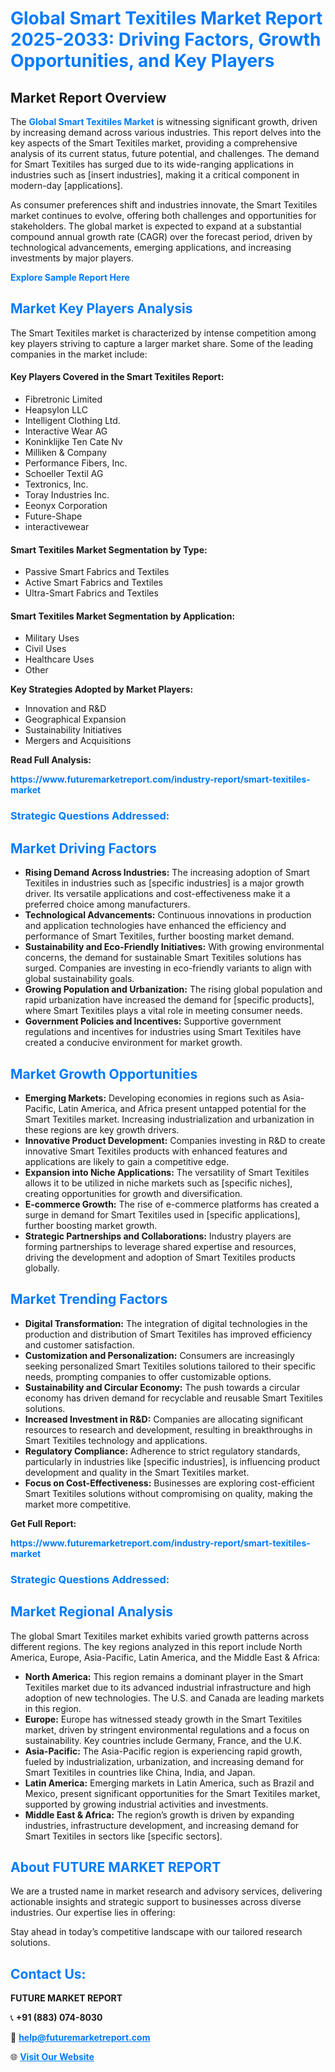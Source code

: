 <h1 style="color: #007BFF;">Global Smart Texitiles Market Report 2025-2033: Driving Factors, Growth Opportunities, and Key Players</h1>

<section id="overview">
<h2>Market Report Overview</h2>
<p>The <a href="https://www.futuremarketreport.com/industry-report/smart-texitiles-market" style="color: #007BFF; text-decoration: none;"><strong>Global Smart Texitiles Market</strong></a> is witnessing significant growth, driven by increasing demand across various industries. This report delves into the key aspects of the Smart Texitiles market, providing a comprehensive analysis of its current status, future potential, and challenges. The demand for Smart Texitiles has surged due to its wide-ranging applications in industries such as [insert industries], making it a critical component in modern-day [applications].</p>
<p>As consumer preferences shift and industries innovate, the Smart Texitiles market continues to evolve, offering both challenges and opportunities for stakeholders. The global market is expected to expand at a substantial compound annual growth rate (CAGR) over the forecast period, driven by technological advancements, emerging applications, and increasing investments by major players.</p>
</section>

<section id="overview">
<p><a href="https://www.futuremarketreport.com/request-sample/reportId=98355" style="color: #007BFF; text-decoration: none;"><strong>Explore Sample Report Here</strong></a></p>
</section>

<section id="key-players">
<h2 style="color: #007BFF;">Market Key Players Analysis</h2>
<p>The Smart Texitiles market is characterized by intense competition among key players striving to capture a larger market share. Some of the leading companies in the market include:</p>
<h4>Key Players Covered in the Smart Texitiles Report:</h4>
<ul><li>Fibretronic Limited</li><li>Heapsylon LLC</li><li>Intelligent Clothing Ltd.</li><li>Interactive Wear AG</li><li>Koninklijke Ten Cate Nv</li><li>Milliken &amp; Company</li><li>Performance Fibers, Inc.</li><li>Schoeller Textil AG</li><li>Textronics, Inc.</li><li>Toray Industries Inc.</li><li>Eeonyx Corporation</li><li>Future-Shape</li><li>interactivewear</li></ul>
<h4>Smart Texitiles Market Segmentation by Type:</h4>
<ul><li>Passive Smart Fabrics and Textiles</li><li>Active Smart Fabrics and Textiles</li><li>Ultra-Smart Fabrics and Textiles</li></ul>

<h4>Smart Texitiles Market Segmentation by Application:</h4>
<ul><li>Military Uses</li><li>Civil Uses</li><li>Healthcare Uses</li><li>Other</li></ul>
<p><strong>Key Strategies Adopted by Market Players:</strong></p>
<ul>
<li>Innovation and R&D</li>
<li>Geographical Expansion</li>
<li>Sustainability Initiatives</li>
<li>Mergers and Acquisitions</li>
</ul>
</section>

<section>
<p><strong>Read Full Analysis: </strong></p><a href="https://www.futuremarketreport.com/industry-report/smart-texitiles-market" style="color: #007BFF; text-decoration: none;"><strong>https://www.futuremarketreport.com/industry-report/smart-texitiles-market</strong></a>
<h3 style="color: #007BFF;">Strategic Questions Addressed:</h3>
</section>

<section id="driving-factors">
<h2 style="color: #007BFF;">Market Driving Factors</h2>
<ul>
<li><strong>Rising Demand Across Industries:</strong> The increasing adoption of Smart Texitiles in industries such as [specific industries] is a major growth driver. Its versatile applications and cost-effectiveness make it a preferred choice among manufacturers.</li>
<li><strong>Technological Advancements:</strong> Continuous innovations in production and application technologies have enhanced the efficiency and performance of Smart Texitiles, further boosting market demand.</li>
<li><strong>Sustainability and Eco-Friendly Initiatives:</strong> With growing environmental concerns, the demand for sustainable Smart Texitiles solutions has surged. Companies are investing in eco-friendly variants to align with global sustainability goals.</li>
<li><strong>Growing Population and Urbanization:</strong> The rising global population and rapid urbanization have increased the demand for [specific products], where Smart Texitiles plays a vital role in meeting consumer needs.</li>
<li><strong>Government Policies and Incentives:</strong> Supportive government regulations and incentives for industries using Smart Texitiles have created a conducive environment for market growth.</li>
</ul>
</section>

<section id="growth-opportunities">
<h2 style="color: #007BFF;">Market Growth Opportunities</h2>
<ul>
<li><strong>Emerging Markets:</strong> Developing economies in regions such as Asia-Pacific, Latin America, and Africa present untapped potential for the Smart Texitiles market. Increasing industrialization and urbanization in these regions are key growth drivers.</li>
<li><strong>Innovative Product Development:</strong> Companies investing in R&D to create innovative Smart Texitiles products with enhanced features and applications are likely to gain a competitive edge.</li>
<li><strong>Expansion into Niche Applications:</strong> The versatility of Smart Texitiles allows it to be utilized in niche markets such as [specific niches], creating opportunities for growth and diversification.</li>
<li><strong>E-commerce Growth:</strong> The rise of e-commerce platforms has created a surge in demand for Smart Texitiles used in [specific applications], further boosting market growth.</li>
<li><strong>Strategic Partnerships and Collaborations:</strong> Industry players are forming partnerships to leverage shared expertise and resources, driving the development and adoption of Smart Texitiles products globally.</li>
</ul>
</section>

<section id="trending-factors">
<h2 style="color: #007BFF;">Market Trending Factors</h2>
<ul>
<li><strong>Digital Transformation:</strong> The integration of digital technologies in the production and distribution of Smart Texitiles has improved efficiency and customer satisfaction.</li>
<li><strong>Customization and Personalization:</strong> Consumers are increasingly seeking personalized Smart Texitiles solutions tailored to their specific needs, prompting companies to offer customizable options.</li>
<li><strong>Sustainability and Circular Economy:</strong> The push towards a circular economy has driven demand for recyclable and reusable Smart Texitiles solutions.</li>
<li><strong>Increased Investment in R&D:</strong> Companies are allocating significant resources to research and development, resulting in breakthroughs in Smart Texitiles technology and applications.</li>
<li><strong>Regulatory Compliance:</strong> Adherence to strict regulatory standards, particularly in industries like [specific industries], is influencing product development and quality in the Smart Texitiles market.</li>
<li><strong>Focus on Cost-Effectiveness:</strong> Businesses are exploring cost-efficient Smart Texitiles solutions without compromising on quality, making the market more competitive.</li>
</ul>
</section>

<section>
<p><strong>Get Full Report: </strong></p><a href="https://www.futuremarketreport.com/industry-report/smart-texitiles-market" style="color: #007BFF; text-decoration: none;"><strong>https://www.futuremarketreport.com/industry-report/smart-texitiles-market</strong></a>
<h3 style="color: #007BFF;">Strategic Questions Addressed:</h3>
</section>


<section id="regional-analysis">
<h2 style="color: #007BFF;">Market Regional Analysis</h2>
<p>The global Smart Texitiles market exhibits varied growth patterns across different regions. The key regions analyzed in this report include North America, Europe, Asia-Pacific, Latin America, and the Middle East & Africa:</p>
<ul>
<li><strong>North America:</strong> This region remains a dominant player in the Smart Texitiles market due to its advanced industrial infrastructure and high adoption of new technologies. The U.S. and Canada are leading markets in this region.</li>
<li><strong>Europe:</strong> Europe has witnessed steady growth in the Smart Texitiles market, driven by stringent environmental regulations and a focus on sustainability. Key countries include Germany, France, and the U.K.</li>
<li><strong>Asia-Pacific:</strong> The Asia-Pacific region is experiencing rapid growth, fueled by industrialization, urbanization, and increasing demand for Smart Texitiles in countries like China, India, and Japan.</li>
<li><strong>Latin America:</strong> Emerging markets in Latin America, such as Brazil and Mexico, present significant opportunities for the Smart Texitiles market, supported by growing industrial activities and investments.</li>
<li><strong>Middle East & Africa:</strong> The region’s growth is driven by expanding industries, infrastructure development, and increasing demand for Smart Texitiles in sectors like [specific sectors].</li>
</ul>
</section>

<footer>
<h2 style="color: #007BFF;">About FUTURE MARKET REPORT</h2>
<p>We are a trusted name in market research and advisory services, delivering actionable insights and strategic support to businesses across diverse industries. Our expertise lies in offering:</p>

<p>Stay ahead in today’s competitive landscape with our tailored research solutions.</p>

<h2 style="color: #007BFF;">Contact Us:</h2>
<p><strong>FUTURE MARKET REPORT</strong></p>
<p>📞 <strong>+91 (883) 074-8030</strong></p>
<p>📧 <strong><a href="mailto:help@futuremarketreport.com" style="color: #007BFF;">help@futuremarketreport.com</a></strong></p>
<p>🌐 <strong><a href="https://www.futuremarketreport.com/" style="color: #007BFF;">Visit Our Website</a></strong></p>
</footer>
